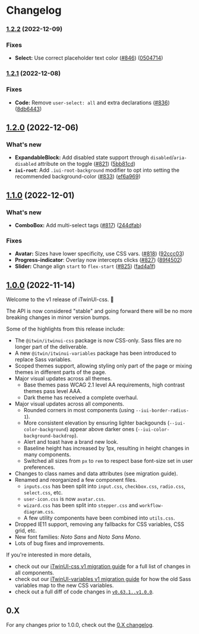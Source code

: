 # Changelog

### [1.2.2](https://www.github.com/iTwin/iTwinUI/compare/v1.2.1...v1.2.2) (2022-12-09)

### Fixes

* **Select:** Use correct placeholder text color ([#846](https://www.github.com/iTwin/iTwinUI/issues/846)) ([0504714](https://www.github.com/iTwin/iTwinUI/commit/0504714599b97dc7a1c8458f6de48dad5037cb7c))

### [1.2.1](https://www.github.com/iTwin/iTwinUI/compare/v1.2.0...v1.2.1) (2022-12-08)

### Fixes

* **Code:** Remove `user-select: all` and extra declarations ([#836](https://www.github.com/iTwin/iTwinUI/issues/836)) ([8db6443](https://www.github.com/iTwin/iTwinUI/commit/8db64436470527571eae321272ac1cf1555e13c9))

## [1.2.0](https://www.github.com/iTwin/iTwinUI/compare/v1.1.0...v1.2.0) (2022-12-06)

### What's new

* **ExpandableBlock:** Add disabled state support through `disabled`/`aria-disabled` attribute on the toggle ([#821](https://www.github.com/iTwin/iTwinUI/issues/821)) ([5bb81cd](https://www.github.com/iTwin/iTwinUI/commit/5bb81cd016a4e9aecdbd5a9b3bfaa0c79976d81e))
* **`iui-root`**: Add `.iui-root-background` modifier to opt into setting the recommended background-color ([#833](https://www.github.com/iTwin/iTwinUI/issues/833)) ([ef6a969](https://www.github.com/iTwin/iTwinUI/commit/ef6a96977ce2e0d60a7e5ca2bb1f5b30bc6c35fc))

## [1.1.0](https://www.github.com/iTwin/iTwinUI/compare/v1.0.0...v1.1.0) (2022-12-01)

### What's new

* **ComboBox:** Add multi-select tags ([#817](https://www.github.com/iTwin/iTwinUI/issues/817)) ([244dfab](https://www.github.com/iTwin/iTwinUI/commit/244dfab8338035000d95260caf534a04d698ffdb))

### Fixes

* **Avatar:** Sizes have lower specificity, use CSS vars. ([#818](https://www.github.com/iTwin/iTwinUI/issues/818)) ([92ccc03](https://www.github.com/iTwin/iTwinUI/commit/92ccc0337777e97ab3b55d52b8ce1548e3026485))
* **Progress-indicator**: Overlay now intercepts clicks ([#827](https://www.github.com/iTwin/iTwinUI/issues/827)) ([89f4502](https://www.github.com/iTwin/iTwinUI/commit/89f4502460fd7a4fe5244b57997cc7d9800e8fdd))
* **Slider:** Change align `start` to `flex-start` ([#825](https://www.github.com/iTwin/iTwinUI/issues/825)) ([fad4a1f](https://www.github.com/iTwin/iTwinUI/commit/fad4a1f3068354ea18b4d0d8f08d1725d4887211))

## [1.0.0](https://www.github.com/iTwin/iTwinUI/compare/v0.63.1...v1.0.0) (2022-11-14)

Welcome to the v1 release of iTwinUI-css. 🎉

The API is now considered "stable" and going forward there will be no more breaking changes in minor version bumps.

Some of the highlights from this release include:

- The `@itwin/itwinui-css` package is now CSS-only. Sass files are no longer part of the deliverable.
- A new `@itwin/itwinui-variables` package has been introduced to replace Sass variables.
- Scoped themes support, allowing styling only part of the page or mixing themes in different parts of the page.
- Major visual updates across all themes.
  - Base themes pass WCAG 2.1 level AA requirements, high contrast themes pass level AAA.
  - Dark theme has received a complete overhaul.
- Major visual updates across all components.
  - Rounded corners in most components (using `--iui-border-radius-1`).
  - More consistent elevation by ensuring lighter backgounds (`--iui-color-background`) appear above darker ones (`--iui-color-background-backdrop`).
  - Alert and toast have a brand new look.
  - Baseline height has increased by 1px, resulting in height changes in many components.
  - Switched all sizes from `px` to `rem` to respect base font-size set in user preferences.
- Changes to class names and data attributes (see migration guide).
- Renamed and reorganized a few component files.
  - `inputs.css` has been split into `input.css`, `checkbox.css`, `radio.css`, `select.css`, etc.
  - `user-icon.css` is now `avatar.css`.
  - `wizard.css` has been split into `stepper.css` and `workflow-diagram.css`.
  - A few utility components have been combined into `utils.css`.
- Dropped IE11 support, removing any fallbacks for CSS variables, CSS grid, etc.
- New font families: _Noto Sans_ and _Noto Sans Mono_.
- Lots of bug fixes and improvements.

If you're interested in more details,

- check out our [iTwinUI-css v1 migration guide](https://github.com/iTwin/iTwinUI/wiki/iTwinUI-v1-migration-guide) for a full list of changes in all components.
- check out our [iTwinUI-variables v1 migration guide](https://github.com/iTwin/iTwinUI/wiki/iTwinUI-variables-v1-migration-guide) for how the old Sass variables map to the new CSS variables.
- check out a full diff of code changes in [`v0.63.1..v1.0.0`](https://www.github.com/iTwin/iTwinUI/compare/v0.63.1...v1.0.0).

## 0.X

For any changes prior to 1.0.0, check out the [0.X changelog](https://github.com/iTwin/iTwinUI/blob/v0/packages/itwinui-css/CHANGELOG.md).
